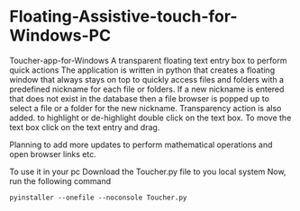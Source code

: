 # Floating-Assistive-touch-for-Windows-PC
Toucher-app-for-Windows
A transparent floating text entry box to perform quick actions The application is written in python that creates a floating window that always stays on top to quickly access files and folders with a predefined nickname for each file or folders. If a new nickname is entered that does not exist in the database then a file browser is popped up to select a file or a folder for the new nickname. Transparency action is also added. to highlight or de-highlight double click on the text box. To move the text box click on the text entry and drag.

Planning to add more updates to perform mathematical operations and open browser links etc.

To use it in your pc
Download the Toucher.py file to you local system
Now, run the following command
```
pyinstaller --onefile --noconsole Toucher.py
```

